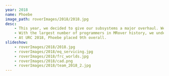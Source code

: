 ```yaml
---
year: 2018
name: Phoebe
image_path: roverImages/2018/2018.jpg
desc:   
    - This year, we decided to give our subsystems a major overhaul. We abandoned the six-wheeled "rocker-bogie" suspension system in favor of a system that would allow us to travel faster - four independent shock absorbers and a differential bar. To give us more room for subsystems, we substantially increased the size of the chassis. Additionally, we designed our sample acquisition drill and robotic arm from the ground up, applying lessons learned in past years to produce brand new designs.
    - With the largest number of programmers in MRover history, we undertook the task of rewriting the entire codebase to create a maintainable codebase to use for years to come. This time, instead of using the Robot Operating System, we developed simpler software more focused on our needs. This included developing our own simulators to rapidly test code. We also implemented an "edge computing" approach, dividing up computing between many small computers and microcontrollers on the rover.
    - At URC 2018, Phoebe placed 9th overall.
slideshow: 
    - roverImages/2018/2018.jpg
    - roverImages/2018/eq_servicing.jpg
    - roverImages/2018/frc_worlds.jpg
    - roverImages/2018/cad.png
    - roverImages/2018/team_2018_2.jpg
---
```


<!-- could also mention the split electronics boxes, or new mast design, or many other things -->
<!-- consider abandoning the detail about the ROS -->
